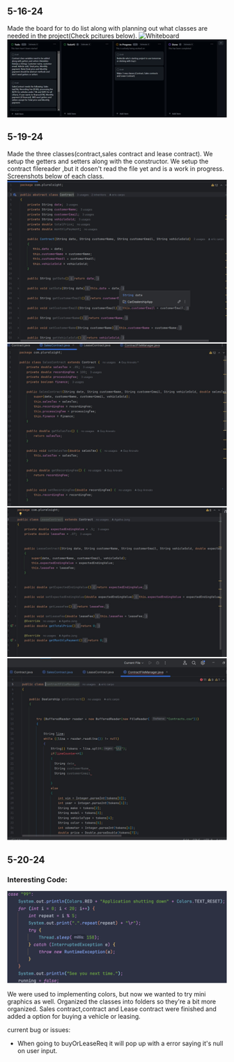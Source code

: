 ## 5-16-24
Made the board for to do list along with planning out what classes are needed in the project(Check pcitures below).
![Whiteboard](<White board pic.jpg>)
![To-Do List](Todolist.jpg)

## 5-19-24
Made the three classes(contract,sales contract and lease contract). We setup the getters and setters along with the constructor. We setup the contract filereader ,but it dosen't read the file yet and is a work in progress.
Screenshots below of each class.
![Contract](<contract screenshot.jpg>)
![Sales](<Sales contract screenshot.jpg>)
![Lease](<Lease Screenshot.jpg>)
![CSV Reader](<contract csv reader.jpg>)

## 5-20-24
### Interesting Code:
![QuitPage](<quitpage.png>)

We were used to implementing colors, but now we wanted to try mini graphics as well. 
 Organized the classes into folders so they're a bit more organized. Sales contract,contract and Lease contract were finished and added a option for buying a vehicle or leasing.

 current bug or issues: 
 - When going to buyOrLeaseReq it will pop up with a error saying it's null on user input.
